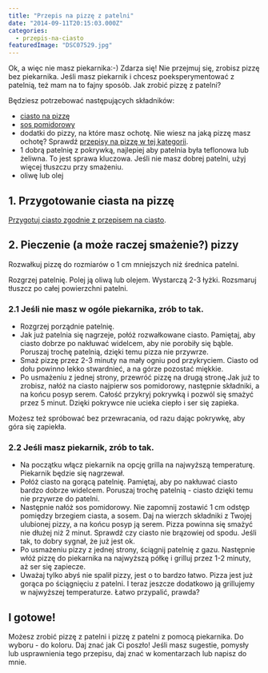 ```yaml
---
title: "Przepis na pizzę z patelni"
date: "2014-09-11T20:15:03.000Z"
categories: 
  - przepis-na-ciasto
featuredImage: "DSC07529.jpg"
---
```


Ok, a więc nie masz piekarnika:-) Zdarza się! Nie przejmuj się, zrobisz pizzę bez piekarnika. Jeśli masz piekarnik i chcesz poeksperymentować z patelnią, też mam na to fajny sposób. Jak zrobić pizzę z patelni?

Będziesz potrzebować następujących składników:

- <a title="Przepis na ciasto na pizzę" href="/przepis-na-ciasto-na-pizze/">ciasto na pizzę</a>
- <a title="Sos pomidorowy" href="/sos-pomidorowy/">sos pomidorowy</a>
- dodatki do pizzy, na które masz ochotę. Nie wiesz na jaką pizzę masz ochotę? Sprawdź <a title="Przepisy na pizzę" href="/przepisy-na-pizze/">przepisy na pizzę w tej kategorii</a>.
- 1 dobrą patelnię z pokrywką, najlepiej aby patelnia była teflonowa lub żeliwna. To jest sprawa kluczowa. Jeśli nie masz dobrej patelni, użyj więcej tłuszczu przy smażeniu.
- oliwę lub olej

## 1\. Przygotowanie ciasta na pizzę

<a title="Przepis na ciasto na pizzę" href="/przepis-na-ciasto-na-pizze/">Przygotuj ciasto zgodnie z przepisem na ciasto</a>.

## 2\. Pieczenie (a może raczej smażenie?) pizzy

Rozwałkuj pizzę do rozmiarów o 1 cm mniejszych niż średnica patelni.

Rozgrzej patelnię. Polej ją oliwą lub olejem. Wystarczą 2-3 łyżki. Rozsmaruj tłuszcz po całej powierzchni patelni.

### 2.1 Jeśli nie masz w ogóle piekarnika, zrób to tak.

- Rozgrzej porządnie patelnię.
- Jak już patelnia się nagrzeje, połóż rozwałkowane ciasto. Pamiętaj, aby ciasto dobrze po nakłuwać widelcem, aby nie porobiły się bąble. Poruszaj trochę patelnią, dzięki temu pizza nie przywrze.
- Smaż pizzę przez 2-3 minuty na mały ogniu pod przykryciem. Ciasto od dołu powinno lekko stwardnieć, a na górze pozostać miękkie.
- Po usmażeniu z jednej strony, przewróć pizzę na drugą stronę.Jak już to zrobisz, nałóż na ciasto najpierw sos pomidorowy, następnie składniki, a na końcu posyp serem. Całość przykryj pokrywką i pozwól się smażyć przez 5 minut. Dzięki pokrywce nie ucieka ciepło i ser się zapieka.

Możesz też spróbować bez przewracania, od razu dając pokrywkę, aby góra się zapiekła.

### 2.2 Jeśli masz piekarnik, zrób to tak.

- Na początku włącz piekarnik na opcję grilla na najwyższą temperaturę. Piekarnik będzie się nagrzewał.
- Połóż ciasto na gorącą patelnię. Pamiętaj, aby po nakłuwać ciasto bardzo dobrze widelcem. Poruszaj trochę patelnią - ciasto dzięki temu nie przywrze do patelni.
- Następnie nałóż sos pomidorowy. Nie zapomnij zostawić 1 cm odstęp pomiędzy brzegiem ciasta, a sosem. Daj na wierzch składniki z Twojej ulubionej pizzy, a na końcu posyp ją serem. Pizza powinna się smażyć nie dłużej niż 2 minut. Sprawdź czy ciasto nie brązowiej od spodu. Jeśli tak, to dobry sygnał, że już jest ok.
- Po usmażeniu pizzy z jednej strony, ściągnij patelnię z gazu. Następnie włóż pizzę do piekarnika na najwyższą półkę i grilluj przez 1-2 minuty, aż ser się zapiecze.
- Uważaj tylko abyś nie spalił pizzy, jest o to bardzo łatwo. Pizza jest już gorąca po ściągnięciu z patelni. I teraz jeszcze dodatkowo ją grillujemy w najwyższej temperaturze. Łatwo przypalić, prawda?

## I gotowe!

Możesz zrobić pizzę z patelni i pizzę z patelni z pomocą piekarnika. Do wyboru - do koloru. Daj znać jak Ci poszło! Jeśli masz sugestie, pomysły lub usprawnienia tego przepisu, daj znać w komentarzach lub napisz do mnie.
